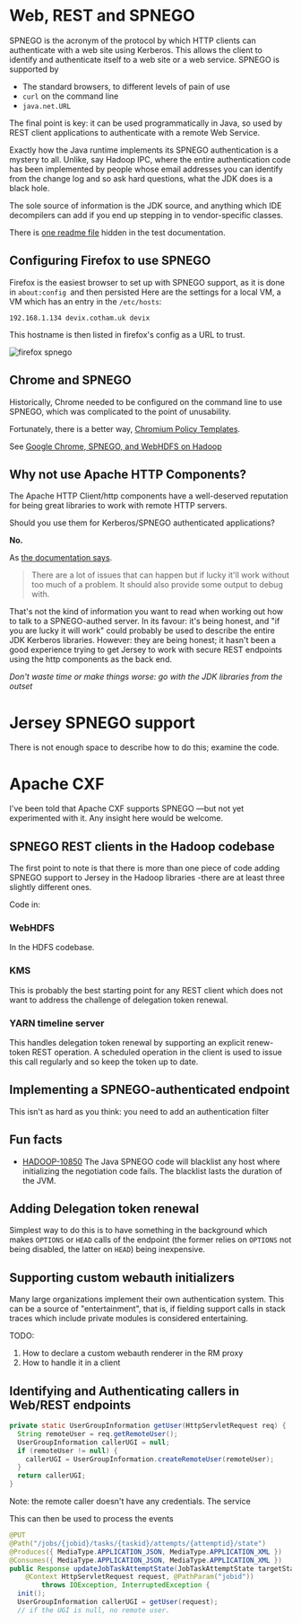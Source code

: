 <!---
  Licensed under the Apache License, Version 2.0 (the "License");
  you may not use this file except in compliance with the License.
  You may obtain a copy of the License at
  
   http://www.apache.org/licenses/LICENSE-2.0
  
  Unless required by applicable law or agreed to in writing, software
  distributed under the License is distributed on an "AS IS" BASIS,
  WITHOUT WARRANTIES OR CONDITIONS OF ANY KIND, either express or implied.
  See the License for the specific language governing permissions and
  limitations under the License. See accompanying LICENSE file.
-->

# Web, REST and SPNEGO

SPNEGO is the acronym of the protocol by which HTTP clients can authenticate with a web site using Kerberos. This allows the client to identify and authenticate itself to a web site or a web service.
SPNEGO is supported by

* The standard browsers, to different levels of pain of use
* `curl` on the command line
* `java.net.URL`

The final point is key: it can be used programmatically in Java, so used by REST client applications to authenticate with a remote Web Service.

Exactly how the Java runtime implements its SPNEGO authentication is a mystery to all.
Unlike, say Hadoop IPC, where the entire authentication code has been implemented by people whose email addresses you can identify from the change log and so ask hard questions, what the JDK does is a black hole.

The sole source of information is the JDK source, and anything which IDE decompilers
can add if you end up stepping in to vendor-specific classes.

There is [one readme file](https://github.com/ddopson/openjdk-test/blob/master/sun/net/www/protocol/http/spnegoReadme) hidden in the test documentation.


## Configuring Firefox to use SPNEGO

Firefox is the easiest browser to set up with SPNEGO support, as it is done in `about:config `and then persisted
Here are the settings for a local VM, a VM which has an entry in the `/etc/hosts`:

```
192.168.1.134 devix.cotham.uk devix
```

This hostname is then listed in firefox's config as a URL to trust.

![firefox spnego](../images/firefox_spnego_setup.png)

## Chrome and SPNEGO

Historically, Chrome needed to be configured on the command line to use SPNEGO, which was complicated to the point of unusability.

Fortunately, there is a better way, [Chromium Policy Templates](https://www.chromium.org/administrators/policy-templates).

See [Google Chrome, SPNEGO, and WebHDFS on Hadoop](http://www.ghostar.org/2015/06/google-chrome-spnego-and-webhdfs-on-hadoop/)


## Why not use Apache HTTP Components?

The Apache HTTP Client/http components have a well-deserved reputation for being great libraries to work with remote HTTP servers. 

Should you use them for Kerberos/SPNEGO authenticated applications?

**No.**

As [the documentation says](http://hc.apache.org/httpcomponents-client-4.3.x/tutorial/html/authentication.html#spnego).


> There are a lot of issues that can happen but if lucky it'll work without too much of a problem. It should also provide some output to debug with. 


That's not the kind of information you want to read when working out how to talk to a SPNEGO-authed server.
In its favour: it's being honest,
and "if you are lucky it will work" could probably be used to describe the entire
JDK Kerberos libraries. However: they are being honest;
it hasn't been a good experience trying to get Jersey to work with secure REST endpoints using the http components as the back end.


*Don't waste time or make things worse: go with the JDK libraries from the outset*


# Jersey SPNEGO support

There is not enough space to describe how to do this; examine the code.

# Apache CXF

I've been told that Apache CXF supports SPNEGO —but not yet experimented with it. Any
insight here would be welcome.

## SPNEGO REST clients in the Hadoop codebase

The first point to note is that there is more than one piece of code
adding SPNEGO support to Jersey in the Hadoop libraries -there are at
least three slightly different ones.

Code in:

### WebHDFS

In the HDFS codebase.

### KMS

This is probably the best starting point for any REST client which does
not want to address the challenge of delegation token renewal.

### YARN timeline server

This handles delegation token renewal by supporting an explicit
renew-token REST operation. A scheduled operation in the client is used to issue this call
regularly and so keep the token up to date.

## Implementing a SPNEGO-authenticated endpoint

This isn't as hard as you think: you need to add an authentication filter

## Fun facts

* [HADOOP-10850](https://issues.apache.org/jira/browse/HADOOP-10850) The Java SPNEGO code
will blacklist any host where initializing the negotiation code fails.
The blacklist lasts the duration of the JVM. 

## Adding Delegation token renewal


Simplest way to do this is to have something in the background which makes `OPTIONS` or `HEAD`
calls of the endpoint (the former relies on `OPTIONS` not being disabled, the latter on `HEAD`)
being inexpensive.

## Supporting custom webauth initializers

Many large organizations implement their own authentication system. This can be a source
of "entertainment", that is, if fielding support calls in stack traces which include
private modules is considered entertaining.

TODO: 
1. How to declare a custom webauth renderer in the RM proxy
1. How to handle it in a client

## Identifying and Authenticating callers in Web/REST endpoints
    


```java
private static UserGroupInformation getUser(HttpServletRequest req) {
  String remoteUser = req.getRemoteUser();
  UserGroupInformation callerUGI = null;
  if (remoteUser != null) {
    callerUGI = UserGroupInformation.createRemoteUser(remoteUser);
  }
  return callerUGI;
}
```

Note: the remote caller doesn't have any credentials. The service

This can then be used to process the events
```java
@PUT
@Path("/jobs/{jobid}/tasks/{taskid}/attempts/{attemptid}/state")
@Produces({ MediaType.APPLICATION_JSON, MediaType.APPLICATION_XML })
@Consumes({ MediaType.APPLICATION_JSON, MediaType.APPLICATION_XML })
public Response updateJobTaskAttemptState(JobTaskAttemptState targetState,
    @Context HttpServletRequest request, @PathParam("jobid"))
        throws IOException, InterruptedException {
  init();
  UserGroupInformation callerUGI = getUser(request);
  // if the UGI is null, no remote user.

```

